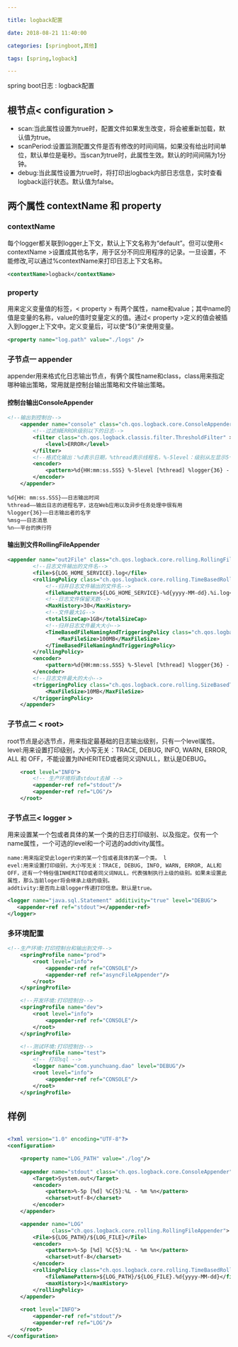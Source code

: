 ```yaml
---

title: logback配置

date: 2018-08-21 11:40:00

categories: [springboot,其他]

tags: [spring,logback]

---
```



spring boot日志 : logback配置


<!--more-->



## 根节点< configuration >

- scan:当此属性设置为true时，配置文件如果发生改变，将会被重新加载，默认值为true。
- scanPeriod:设置监测配置文件是否有修改的时间间隔，如果没有给出时间单位，默认单位是毫秒。当scan为true时，此属性生效。默认的时间间隔为1分钟。
- debug:当此属性设置为true时，将打印出logback内部日志信息，实时查看logback运行状态。默认值为false。

## 两个属性 contextName 和 property 

### contextName

每个logger都关联到logger上下文，默认上下文名称为“default”。但可以使用< contextName >设置成其他名字，用于区分不同应用程序的记录。一旦设置，不能修改,可以通过%contextName来打印日志上下文名称。 

```xml
<contextName>logback</contextName> 
```

### property

用来定义变量值的标签，< property > 有两个属性，name和value；其中name的值是变量的名称，value的值时变量定义的值。通过< property >定义的值会被插入到logger上下文中。定义变量后，可以使“${}”来使用变量。

```xml
<property name="log.path" value="./logs" />
```

### 子节点一 appender 

appender用来格式化日志输出节点，有俩个属性name和class，class用来指定哪种输出策略，常用就是控制台输出策略和文件输出策略。

#### 控制台输出ConsoleAppender 

```xml
<!--输出到控制台-->
    <appender name="console" class="ch.qos.logback.core.ConsoleAppender">
        <!--过滤掉ERROR级别以下的日志-->
        <filter class="ch.qos.logback.classis.filter.ThresholdFilter" >
            <level>ERROR</level>
        </filter>
        <!--格式化输出：%d表示日期，%thread表示线程名，%-5level：级别从左显示5个字符宽度%msg：日志消息，%n是换行符-->
        <encoder>
            <pattern>%d{HH:mm:ss.SSS} %-5level [%thread] %logger{36} - %msg%n</pattern>
        </encoder>
    </appender>
```

    %d{HH: mm:ss.SSS}——日志输出时间
    %thread——输出日志的进程名字，这在Web应用以及异步任务处理中很有用
    %logger{36}——日志输出者的名字
    %msg——日志消息
    %n——平台的换行符

#### 输出到文件RollingFileAppender

```xml
<appender name="out2File" class="ch.qos.logback.core.rolling.RollingFileAppender">
        <!--日志文件输出的文件名-->
        <file>${LOG_HOME_SERVICE}.log</file>
        <rollingPolicy class="ch.qos.logback.core.rolling.TimeBasedRollingPolicy">
            <!--归并日志文件输出的文件名-->
            <fileNamePattern>${LOG_HOME_SERVICE}-%d{yyyy-MM-dd}.%i.log</fileNamePattern>
            <!--日志文件保留天数-->
            <MaxHistory>30</MaxHistory>
            <!--文件最大1G-->
            <totalSizeCap>1GB</totalSizeCap>
            <!--归并日志文件最大大小-->
            <TimeBasedFileNamingAndTriggeringPolicy class="ch.qos.logback.core.rolling.SizeAndTimeBasedFNATP">
                <MaxFileSize>100MB</MaxFileSize>
            </TimeBasedFileNamingAndTriggeringPolicy>
        </rollingPolicy>
        <encoder>
            <pattern>%d{HH:mm:ss.SSS} %-5level [%thread] %logger{36} - %msg%n</pattern>
        </encoder>
        <!--日志文件最大的大小-->
        <triggeringPolicy class="ch.qos.logback.core.rolling.SizeBasedTriggeringPolicy">
            <MaxFileSize>10MB</MaxFileSize>
        </triggeringPolicy>
    </appender>
```


### 子节点二 < root>

root节点是必选节点，用来指定最基础的日志输出级别，只有一个level属性。 
level:用来设置打印级别，大小写无关：TRACE, DEBUG, INFO, WARN, ERROR, ALL 和 OFF，不能设置为INHERITED或者同义词NULL，默认是DEBUG。 


```xml
    <root level="INFO">
        <!-- 生产环境将请stdout去掉 -->
        <appender-ref ref="stdout"/>
        <appender-ref ref="LOG"/>
    </root>
```

### 子节点三< logger >

<logger>用来设置某一个包或者具体的某一个类的日志打印级别、以及指定<appender>。<logger>仅有一个name属性，一个可选的level和一个可选的addtivity属性。

    name:用来指定受此loger约束的某一个包或者具体的某一个类。 l
    evel:用来设置打印级别，大小写无关：TRACE, DEBUG, INFO, WARN, ERROR, ALL和OFF，还有一个特俗值INHERITED或者同义词NULL，代表强制执行上级的级别。如果未设置此属性，那么当前loger将会继承上级的级别。
    addtivity:是否向上级logger传递打印信息。默认是true。

```xml
<logger name="java.sql.Statement" additivity="true" level="DEBUG">
   <appender-ref ref="stdout"></appender-ref>
</logger>
```

### 多环境配置

```xml
<!--生产环境:打印控制台和输出到文件-->
    <springProfile name="prod">
        <root level="info">
            <appender-ref ref="CONSOLE"/>
            <appender-ref ref="asyncFileAppender"/>
        </root>
    </springProfile>

    <!--开发环境:打印控制台-->
    <springProfile name="dev">
        <root level="info">
            <appender-ref ref="CONSOLE"/>
        </root>
    </springProfile>

    <!--测试环境:打印控制台-->
    <springProfile name="test">
        <!-- 打印sql -->
        <logger name="com.yunchuang.dao" level="DEBUG"/>
        <root level="info">
            <appender-ref ref="CONSOLE"/>
        </root>
    </springProfile>

```


## 样例
```xml

<?xml version="1.0" encoding="UTF-8"?>
<configuration>

    <property name="LOG_PATH" value="./log"/>
   
    <appender name="stdout" class="ch.qos.logback.core.ConsoleAppender">
        <Target>System.out</Target>
        <encoder>
            <pattern>%-5p [%d] %C{5}:%L - %m %n</pattern>
            <charset>utf-8</charset>
        </encoder>
    </appender>

    <appender name="LOG"
              class="ch.qos.logback.core.rolling.RollingFileAppender">
        <File>${LOG_PATH}/${LOG_FILE}</File>
        <encoder>
            <pattern>%-5p [%d] %C{5}:%L - %m %n</pattern>
            <charset>utf-8</charset>
        </encoder>
        <rollingPolicy class="ch.qos.logback.core.rolling.TimeBasedRollingPolicy">
            <fileNamePattern>${LOG_PATH}/${LOG_FILE}.%d{yyyy-MM-dd}</fileNamePattern>
            <maxHistory>1</maxHistory>
        </rollingPolicy>
    </appender>
    
    <root level="INFO">
        <appender-ref ref="stdout"/>
        <appender-ref ref="LOG"/>
    </root>
</configuration>

```